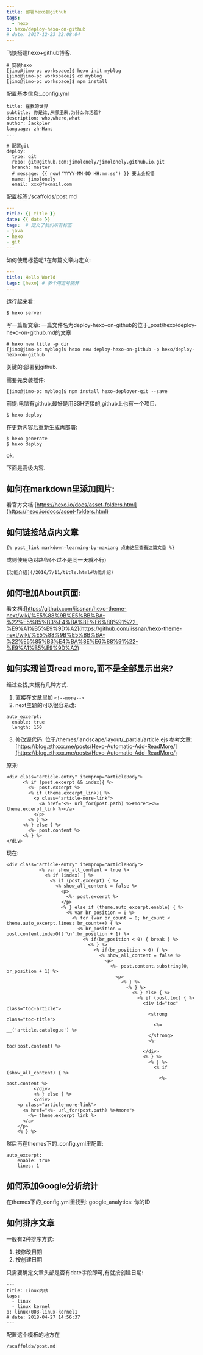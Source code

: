 ```yaml
---
title: 部署hexo到github
tags:
  - hexo
p: hexo/deploy-hexo-on-github
# date: 2017-12-23 22:08:04
---
```


飞快搭建hexo+github博客.

```shell
# 安装hexo
[jimo@jimo-pc workspace]$ hexo init myblog
[jimo@jimo-pc workspace]$ cd myblog
[jimo@jimo-pc workspace]$ npm install
```
<!--more-->
配置基本信息:_config.yml
```shell
title: 在我的世界
subtitle: 你是谁,从哪里来,为什么你活着?
description: who,where,what
author: Jackpler
language: zh-Hans
...

# 配置git
deploy:
  type: git
  repo: git@github.com:jimolonely/jimolonely.github.io.git
  branch: master
  # message: {{ now('YYYY-MM-DD HH:mm:ss') }} 要上会报错
  name: jimolonely
  email: xxx@foxmail.com
```
配置标签:/scaffolds/post.md
```yml
---
title: {{ title }}
date: {{ date }}
tags:  # 定义了我们所有标签
- java
- hexo
- git
---
```
如何使用标签呢?在每篇文章内定义:
```yml
---
title: Hello World
tags: [hexo] # 多个用逗号隔开
---
```

运行起来看:
```shell
$ hexo server
```
写一篇新文章: 一篇文件名为deploy-hexo-on-github的位于_post/hexo/deploy-hexo-on-github.md的文章
```shell
# hexo new title -p dir
[jimo@jimo-pc myblog]$ hexo new deploy-hexo-on-github -p hexo/deploy-hexo-on-github
```

关键的:部署到github.

需要先安装插件:
```shell
[jimo@jimo-pc myblog]$ npm install hexo-deployer-git --save
```
前提:电脑有github,最好是用SSH链接的,github上也有一个项目.
```shell
$ hexo deploy
```
在更新内容后重新生成再部署:
```shell
$ hexo generate
$ hexo deploy
```
ok.

下面是高级内容.

## 如何在markdown里添加图片:

看官方文档:[https://hexo.io/docs/asset-folders.html](https://hexo.io/docs/asset-folders.html)

## 如何链接站点内文章
```
{% post_link markdown-learning-by-maxiang 点击这里查看这篇文章 %}
```
或则使用绝对路径(不过不是同一天就不行)
```
[功能介绍](/2016/7/11/title.html#功能介绍)
```

## 如何增加About页面:

看文档:[https://github.com/iissnan/hexo-theme-next/wiki/%E5%88%9B%E5%BB%BA-%22%E5%85%B3%E4%BA%8E%E6%88%91%22-%E9%A1%B5%E9%9D%A2](https://github.com/iissnan/hexo-theme-next/wiki/%E5%88%9B%E5%BB%BA-%22%E5%85%B3%E4%BA%8E%E6%88%91%22-%E9%A1%B5%E9%9D%A2)

## 如何实现首页read more,而不是全部显示出来?

经过查找,大概有几种方式.

1. 直接在文章里加 ` <!--more--> `
2. next主题的可以很容易改:
```
auto_excerpt:
  enable: true
  length: 150
```
3. 修改源代码: 位于/themes/landscape/layout/_partial/article.ejs
参考文章:[https://blog.zthxxx.me/posts/Hexo-Automatic-Add-ReadMore/](https://blog.zthxxx.me/posts/Hexo-Automatic-Add-ReadMore/)

原来:
```ejs
<div class="article-entry" itemprop="articleBody">
      <% if (post.excerpt && index){ %>
        <%- post.excerpt %>
        <% if (theme.excerpt_link){ %>
          <p class="article-more-link">
            <a href="<%- url_for(post.path) %>#more"><%= theme.excerpt_link %></a>
          </p>
        <% } %>
      <% } else { %>
        <%- post.content %>
      <% } %>
</div>
```
现在:
```ejs
<div class="article-entry" itemprop="articleBody">
            <% var show_all_content = true %>
              <% if (index) { %>
                <% if (post.excerpt) { %>
                  <% show_all_content = false %>
                    <p>
                      <%- post.excerpt %>
                    </p>
                    <% } else if (theme.auto_excerpt.enable) { %>
                      <% var br_position = 0 %>
                        <% for (var br_count = 0; br_count < theme.auto_excerpt.lines; br_count++) { %>
                          <% br_position = post.content.indexOf('\n',br_position + 1) %>
                            <% if(br_position < 0) { break } %>
                              <% } %>
                                <% if(br_position > 0) { %>
                                  <% show_all_content = false %>
                                    <p>
                                      <%- post.content.substring(0, br_position + 1) %>
                                        <p>
                                          <% } %>
                                            <% } %>
                                              <% } else { %>
                                                <% if (post.toc) { %>
                                                  <div id="toc" class="toc-article">
                                                    <strong class="toc-title">
                                                      <%= __('article.catalogue') %>
                                                    </strong>
                                                    <%- toc(post.content) %>
                                                  </div>
                                                  <% } %>
                                                    <% } %>
                                                      <% if (show_all_content) { %>
                                                        <%- post.content %>
          </div>
          <% } else { %>
          </div>
    <p class="article-more-link">
      <a href="<%- url_for(post.path) %>#more">
        <%= theme.excerpt_link %>
      </a>
    </p>
    <% } %>
```
然后再在themes下的_config.yml里配置:
```
auto_excerpt:
    enable: true
    lines: 1
```
## 如何添加Google分析统计
在themes下的_config.yml里找到:
google_analytics: 你的ID

## 如何排序文章
一般有2种排序方式:
1. 按修改日期
2. 按创建日期

只需要确定文章头部是否有date字段即可,有就按创建日期:
```shell
---
title: Linux内核
tags:
  - linux
  - linux kernel
p: linux/008-linux-kernel1
# date: 2018-04-27 14:56:37
---
```
配置这个模板的地方在
```shell
/scaffolds/post.md
```
